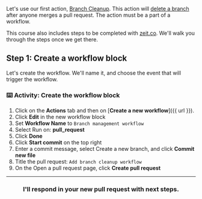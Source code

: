 Let's use our first action, [Branch Cleanup](https://github.com/jessfraz/branch-cleanup-action). This action will [delete a branch](https://stackoverflow.com/questions/10765321/should-i-delete-a-branch-after-merging-it) after anyone merges a pull request. The action must be a part of a workflow.

This course also includes steps to be completed with [zeit.co](https://zeit.co/). We'll walk you through the steps once we get there.

## Step 1: Create a workflow block

Let's create the workflow. We'll name it, and choose the event that will trigger the workflow.

### :keyboard: Activity: Create the workflow block

1. Click on the **Actions** tab and then on [**Create a new workflow**]({{ url }}).
1. Click **Edit** in the new workflow block
1. Set **Workflow Name** to `Branch management workflow`
1. Select Run on: **pull_request**
1. Click **Done**
1. Click **Start commit** on the top right
1. Enter a commit message, select Create a new branch, and click **Commit new file**
1. Title the pull request: `Add branch cleanup workflow`
1. On the Open a pull request page, click **Create pull request**

<hr>
<h3 align="center">I'll respond in your new pull request with next steps.</h3>
